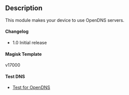 ## Description
This module makes your device to use OpenDNS servers.

#### Changelog
* 1.0 Initial release

#### Magisk Template
v17000

#### Test DNS

* [Test for OpenDNS](http://www.internetbadguys.com)